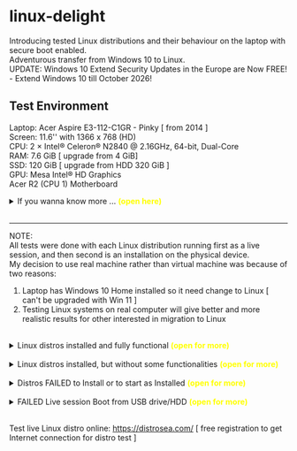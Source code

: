 # linux-delight

Introducing tested Linux distributions and their behaviour on the laptop with secure boot enabled.  
Adventurous transfer from Windows 10 to Linux.  
UPDATE: Windows 10 Extend Security Updates in the Europe are Now FREE! - Extend Windows 10 till October 2026!  

## Test Environment

Laptop:
Acer Aspire E3-112-C1GR - Pinky [ from 2014 ]  
Screen: 11.6'' with 1366 x 768 (HD)  
CPU: 2 × Intel® Celeron® N2840 @ 2.16GHz, 64-bit, Dual-Core  
RAM: 7.6 GiB [ upgrade from 4 GiB]  
SSD: 120 GiB [ upgrade from HDD 320 GiB ]  
GPU: Mesa Intel® HD Graphics  
Acer R2 (CPU 1) Motherboard  
<details>
<summary>If you wanna know more ... <b style="color: yellow;">(open here)</b></summary>  
<!-- comment -->
=> connection to Wi-Fi home/personal/mobile/public [ coffe shop/library ]<br>
=> pluged USB Wacom Bamboo Pad graphical tablet<br>
=> Network disk drive, WD MyCloude Home, access over private Wi-Fi<br>
=> Smart TV, Hisense, 'cast' connection<br><br>

Laptop details, continue:<br>
- Dimensions (WxDxH): 29.1 cm x 21.1 cm x 2.12 cm<br>
- Weight: 1.39 kg<br>
- LCD Backlight Technology: LED backlight<br>
- Widescreen: Yes<br>
- Image Aspect Ratio: 16:9<br>
- Max RAM Supported: 8 GB<br>
- RAM Type: DDR3L SDRAM<br>
- Speed: 1600 MHz<br>
- Form Factor: SO-DIMM 204-pin<br>
- Memory Allocation Technology: Shared Video Memory (UMA)<br>
- Camera: Yes - 1280 x 720<br>
- Camera Features: 720p HD movie recording, Acer Crystal Eye HD<br>
- Sound: Stereo speakers, microphone<br>
- Compliant Standards: High Definition Audio<br>
- Wireless: 802.11b/g/n, Bluetooth 4.0<br>
- Network Interface: Gigabit Ethernet<br>
- Battery Capacity (Size): 2670 mAh<br>
- Technology: 3-cell lithium polymer<br>
- Input: AC 120/230 V (50/60 Hz)<br>
- Output: 40 Watt, 19 V<br>
- Interfaces: HDMI, Headphone/microphone combo jack, USB 3.0, USB 2.0, LAN<br>
- Memory Card Reader: Yes (SD Card)<br>
</details><br>  

---

NOTE:  
All tests were done with each Linux distribution running first as a live session, and then second is an installation on the physical device.  
My decision to use real machine rather than virtual machine was because of two reasons:  
1. Laptop has Windows 10 Home installed so it need change to Linux [ can't be upgraded with Win 11 ]  
2. Testing Linux systems on real computer will give better and more realistic results for other interested in migration to Linux  <br><br>

<details>
<summary>Linux distros installed and fully functional <b style="color: yellow;">(open for more)</b></summary>  
<!-- comment -->

#### This Linux distributions installed and fully operational with all boxes checked - 'out-of-the-box'.

[Voyager Live 25.04.2 "Plucky Puffin"](readme_assets/voyager_25042.md), 4.1 GB ISO - based on Ubuntu, with GNOME desktop  

[Fedora Linux 42 Workstation](readme_assets/fedora_42_workstation.md), 2.23 GB ISO - with Gnome desktop  

[AnduinOS](readme_assets/anduinos.md), 1.8 GB ISO - a custom Ubuntu-based with GNOME-based desktop  

[Kubuntu 24.04.3](readme_assets/kubuntu_24043), 4.24 GB ISO - with KDE Plasma desktop  

[Ubuntu Budgie 22.04](readme_assets/ubuntubudgie.md), 4.1 GB ISO, with Budgie Desktop Environment, MacOS-like

[Ubuntu Unity](readme_assets/ubuntuunity.md), 3.56 GB ISO

[Linux Lite](readme_assets/linuxlite.md),  2.9GB, Based on Ubuntu LTS, XFCE desktop, low on resources

<br><hr><br>
</details><br>  

<details>
<summary>Linux distros installed, but without some functionalities <b style="color: yellow;">(open for more)</b></summary>  
<!-- comment -->

#### The Linux distros listed here were installed successfully on a physical laptop with secure boot enabled, but failed to fulfil some tasks.

<br><hr><br>
</details><br>  

<details>
<summary>Distros FAILED to Install or to start as Installed <b style="color: yellow;">(open for more)</b></summary>  
<!-- comment -->

#### Next Linux distros can be started from USB as a Live session, but refuse to install on laptop, or failed to start as installed.

<br><hr><br>
</details><br>  

<details>
<summary>FAILED Live session Boot from USB drive/HDD <b style="color: yellow;">(open for more)</b></summary>  
<!-- comment -->

#### [ DIDN'T even Start from USB because of the [Secure Boot](https://www.makeuseof.com/what-is-secure-boot-how-does-it-work/), Secure Boot is NOT supported on 'Arch' Linux ]:

- AntiX Linux 23.2 [ https://antixlinux.com/ ] Based on: Debian, Origin: Greece, fast, lightweight and easy-to-instal  
- Asmi Linux 25.04 based on Ubuntu and 13 based on Debian failed to download  
- Debian - start with grub> and after adjusting grub to boot from root, display that 'shim' is bad and stop  
- Deepin - offer only installation from USB, no live session, failed to start as installed  
- DSL [ Damn Small Linux ]  
- EndeavourOS 8 Mercury Neo - boot failed from Toshiba USB created by Rufus  
- HeliumOS 10 based on CentOS with KDE Plasma Desktop 3.8 GB ISO = only installation [ NO live session ]  
- iDealOS  
- Manjaro 25.0  
- PCLinuxOS  
- PepermintOS  
- PuppyOS  
- Q4OS Aquarius  
- Rocky OS  
- Slax  
- Ubuntu Kylin  
- Void Linux XFCE - error: shin_lock protocol not found  
- Solus Linux  

<br><hr><br>
</details><br>  


Test live Linux distro online: https://distrosea.com/ [ free registration to get Internet connection for distro test ]  